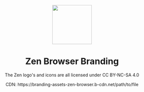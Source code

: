 <div align="center">
<picture>
    <img src="./Main icons/SVG/zen-mantis.svg" width="128px">
</picture>

<h1 align="center">
Zen Browser Branding
</h1>

<p>The Zen logo's and icons are all licensed under CC BY-NC-SA 4.0</p>
<p>CDN: https://branding-assets-zen-browser.b-cdn.net/path/to/file</p>
</div>
